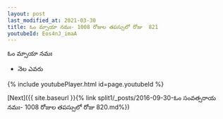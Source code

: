 ```yaml
---
layout: post
last_modified_at: 2021-03-30
title: ఓం మ్సాయా నమః- 1008 రోజుల తపస్సులో రోజు  821
youtubeId: Eos4nJ_imaA
---
```

 
 
 ఓం మ్సాయా నమః  
 
 -  నెల ఎవరు 
 
  
 
  
 
 
 
 
 
 


{% include youtubePlayer.html id=page.youtubeId %}
 
[Next]({{ site.baseurl }}{% link  split1/_posts/2016-09-30-ఓం సంవత్సరాయ నమః- 1008 రోజుల తపస్సులో రోజు  820.md%})
 

